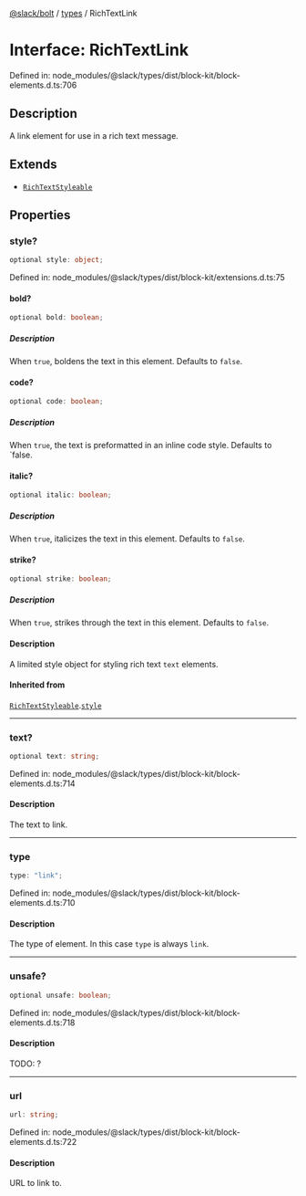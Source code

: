 [@slack/bolt](../../../../index.md) / [types](../index.md) / RichTextLink

# Interface: RichTextLink

Defined in: node\_modules/@slack/types/dist/block-kit/block-elements.d.ts:706

## Description

A link element for use in a rich text message.

## Extends

- [`RichTextStyleable`](RichTextStyleable.md)

## Properties

### style?

```ts
optional style: object;
```

Defined in: node\_modules/@slack/types/dist/block-kit/extensions.d.ts:75

#### bold?

```ts
optional bold: boolean;
```

##### Description

When `true`, boldens the text in this element. Defaults to `false`.

#### code?

```ts
optional code: boolean;
```

##### Description

When `true`, the text is preformatted in an inline code style. Defaults to `false.

#### italic?

```ts
optional italic: boolean;
```

##### Description

When `true`, italicizes the text in this element. Defaults to `false`.

#### strike?

```ts
optional strike: boolean;
```

##### Description

When `true`, strikes through the text in this element. Defaults to `false`.

#### Description

A limited style object for styling rich text `text` elements.

#### Inherited from

[`RichTextStyleable`](RichTextStyleable.md).[`style`](RichTextStyleable.md#style)

***

### text?

```ts
optional text: string;
```

Defined in: node\_modules/@slack/types/dist/block-kit/block-elements.d.ts:714

#### Description

The text to link.

***

### type

```ts
type: "link";
```

Defined in: node\_modules/@slack/types/dist/block-kit/block-elements.d.ts:710

#### Description

The type of element. In this case `type` is always `link`.

***

### unsafe?

```ts
optional unsafe: boolean;
```

Defined in: node\_modules/@slack/types/dist/block-kit/block-elements.d.ts:718

#### Description

TODO: ?

***

### url

```ts
url: string;
```

Defined in: node\_modules/@slack/types/dist/block-kit/block-elements.d.ts:722

#### Description

URL to link to.
